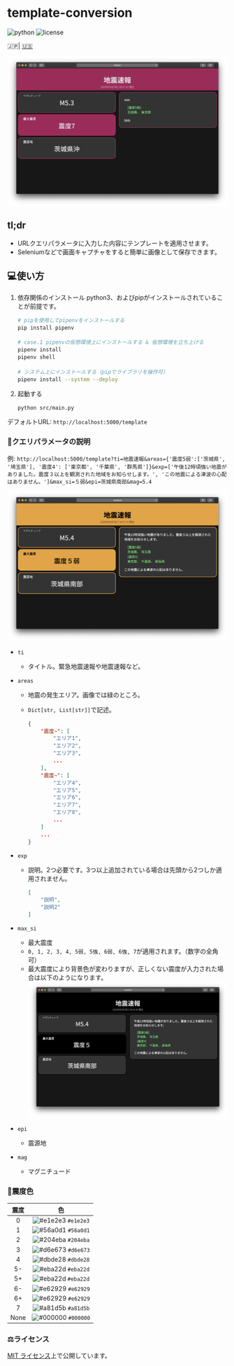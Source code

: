 # template-conversion

![python](https://img.shields.io/github/pipenv/locked/python-version/earthquake-alert/template-conversion?style=flat-square)
![license](https://img.shields.io/github/license/earthquake-alert/template-conversion?style=flat-square)

🇯🇵| [🇺🇸](documents/README_en.md)

![image](assets/demo_1.png)

## tl;dr

- URLクエリパラメータに入力した内容にテンプレートを適用させます。
- Seleniumなどで画面キャプチャをすると簡単に画像として保存できます。

## 💻使い方

1. 依存関係のインストール
   python3、およびpipがインストールされていることが前提です。

    ```bash
    # pipを使用してpipenvをインストールする
    pip install pipenv

    # case.1 pipenvの仮想環境上にインストールする & 仮想環境を立ち上げる
    pipenv install
    pipenv shell

    # システム上にインストールする（pipでライブラリを操作可）
    pipenv install --system --deploy
    ```

2. 起動する

    ```bash
    python src/main.py
    ```

デフォルトURL: `http://localhost:5000/template`

### 📒クエリパラメータの説明

例: `http://localhost:5000/template?ti=地震速報&areas={'震度5弱':['茨城県', '埼玉県'], '震度4': ['東京都', '千葉県', '群馬県']}&exp=['午後12時頃強い地震がありました。震度３以上を観測された地域をお知らせします。', 'この地震による津波の心配はありません。']&max_si=５弱&epi=茨城県南部&mag=5.4`

![image](assets/demo_2.png)

- `ti`
  - タイトル。緊急地震速報や地震速報など。
- `areas`
  - 地震の発生エリア。画像では緑のところ。
  - `Dict[str, List[str]]`で記述。

    ```json
    {
        "震度~": [
            "エリア1",
            "エリア2",
            "エリア3",
            ...
        ],
        "震度~": [
            "エリア4",
            "エリア5",
            "エリア6",
            "エリア7",
            "エリア8",
            ...
        ]
        ...
    }
    ```

- `exp`
  - 説明。2つ必要です。3つ以上追加されている場合は先頭から2つしか適用されません。

    ```json
    [
        "説明",
        "説明2"
    ]
    ```

- `max_si`
  - 最大震度
  - `0, 1, 2, 3, 4, 5弱, 5強, 6弱, 6強, 7`が適用されます。（数字の全角可）
  - 最大震度により背景色が変わりますが、正しくない震度が入力された場合は以下のようになります。
    ![image](assets/demo_3.png)
- `epi`
  - 震源地
- `mag`
  - マグニチュード

### 🎨震度色

| 震度  |                                    色                                     |
| :---: | :-----------------------------------------------------------------------: |
|   0   | ![#e1e2e3](https://via.placeholder.com/15/e1e2e3/000000?text=+) `#e1e2e3` |
|   1   | ![#56a0d1](https://via.placeholder.com/15/56a0d1/000000?text=+) `#56a0d1` |
|   2   | ![#204eba](https://via.placeholder.com/15/204eba/000000?text=+) `#204eba` |
|   3   | ![#d6e673](https://via.placeholder.com/15/d6e673/000000?text=+) `#d6e673` |
|   4   | ![#dbde28](https://via.placeholder.com/15/dbde28/000000?text=+) `#dbde28` |
|  5-   | ![#eba22d](https://via.placeholder.com/15/eba22d/000000?text=+) `#eba22d` |
|  5+   | ![#eba22d](https://via.placeholder.com/15/eba22d/000000?text=+) `#eba22d` |
|  6-   | ![#e62929](https://via.placeholder.com/15/e62929/000000?text=+) `#e62929` |
|  6+   | ![#e62929](https://via.placeholder.com/15/e62929/000000?text=+) `#e62929` |
|   7   | ![#a81d5b](https://via.placeholder.com/15/a81d5b/000000?text=+) `#a81d5b` |
| None  | ![#000000](https://via.placeholder.com/15/000000/000000?text=+) `#000000` |

### ⚖ライセンス

[MIT ライセンス](LICENSE)上で公開しています。
